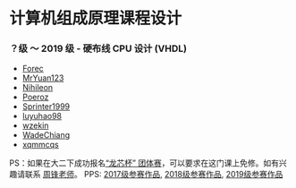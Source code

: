 # 计算机组成原理课程设计

### ？级 ～ 2019 级 - 硬布线 CPU 设计 (VHDL)

* [Forec](https://github.com/Forec/course-design/tree/master/computer-organization-design)
* [MrYuan123](https://github.com/MrYuan123/Projects_Design/tree/master/Hardware_design_project(TEC-8))
* [Nihileon](https://github.com/Nihileon/CPU-HWCU)
* [Poeroz](https://github.com/Poeroz/yycpu)
* [Sprinter1999](https://github.com/Sprinter1999/CPU624)
* [luyuhao98](https://github.com/luyuhao98/NewBeeCpu)
* [wzekin](https://github.com/wzekin/BUPT-Projects/tree/master/ComputerOrganization)
* [WadeChiang](https://github.com/WadeChiang/CPU-Controller-TEC-8)
* [xqmmcqs](https://github.com/xqmmcqs/nobugCPU)

PS：如果在大二下成功报名[“龙芯杯” 团体赛](http://www.nscscc.org/)，可以要求在这门课上免修。如有兴趣请联系 [周锋老师](https://scs.bupt.edu.cn/info/1085/1308.htm)。
PPS: [2017级参赛作品](https://github.com/name1e5s/Sirius), [2018级参赛作品](https://github.com/easter-mips), [2019级参赛作品](https://github.com/HectorMIPS/HectorMIPS)
